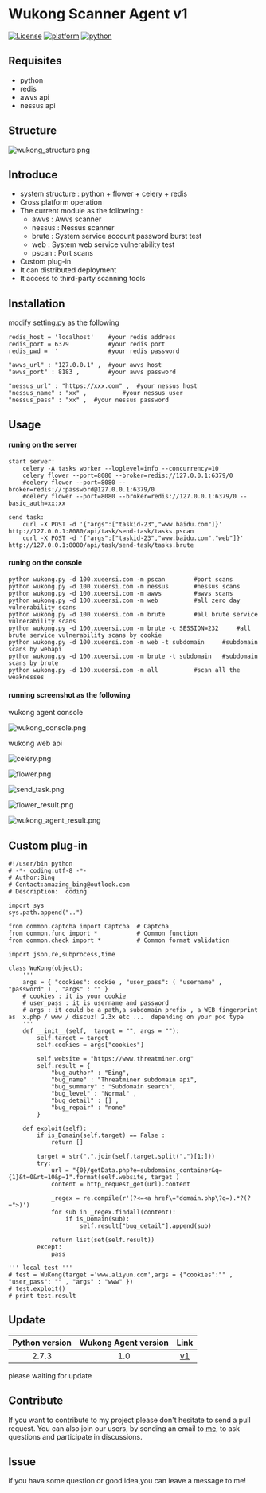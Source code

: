 # Wukong Scanner Agent v1

[![License](https://img.shields.io/:license-gpl3-blue.svg)](https://www.gnu.org/licenses/gpl-3.0.html)
[![platform](https://img.shields.io/badge/platform-osx%2Flinux%2Fwindows-green.svg)](https://github.com/Canbing007/wukong-agent)
[![python](https://img.shields.io/badge/python-2.7-blue.svg)](https://www.python.org/downloads/)

## Requisites

- python
- redis
- awvs api
- nessus api

## Structure

![wukong_structure.png](http://upload-images.jianshu.io/upload_images/2693750-90800cae74c39f4a.png?imageMogr2/auto-orient/strip%7CimageView2/2/w/1240)


## Introduce

- system structure : python + flower + celery + redis   
- Cross platform operation
- The current module as the following :   
	- awvs : Awvs scanner
	- nessus :  Nessus scanner  
	- brute :  System service account password burst test    
	- web : System web service vulnerability test   
	- pscan : Port scans
- Custom plug-in  
- It can distributed deployment  
- It access to third-party scanning tools


## Installation

modify setting.py as the following
```
redis_host = 'localhost'	#your redis address
redis_port = 6379			#your redis port
redis_pwd = ''				#your redis password

"awvs_url" : "127.0.0.1" ,  #your awvs host
"awvs_port" : 8183 ,		#your awvs password

"nessus_url" : "https://xxx.com" ,	#your nessus host
"nessus_name" : "xx" ,			#your nessus user
"nessus_pass" : "xx" ,	#your nessus password
```


## Usage

#### runing on the server

```
start server:
    celery -A tasks worker --loglevel=info --concurrency=10
    celery flower --port=8080 --broker=redis://127.0.0.1:6379/0
    #celery flower --port=8080 --broker=redis://:password@127.0.0.1:6379/0
    #celery flower --port=8080 --broker=redis://127.0.0.1:6379/0 --basic_auth=xx:xx

send task:
    curl -X POST -d '{"args":["taskid-23","www.baidu.com"]}' http://127.0.0.1:8080/api/task/send-task/tasks.pscan
    curl -X POST -d '{"args":["taskid-23","www.baidu.com","web"]}' http://127.0.0.1:8080/api/task/send-task/tasks.brute
```

#### runing on the console

```
python wukong.py -d 100.xueersi.com -m pscan    	#port scans
python wukong.py -d 100.xueersi.com -m nessus       #nessus scans
python wukong.py -d 100.xueersi.com -m awvs 		#awvs scans
python wukong.py -d 100.xueersi.com -m web 			#all zero day vulnerability scans 
python wukong.py -d 100.xueersi.com -m brute 		#all brute service vulnerability scans 
python wukong.py -d 100.xueersi.com -m brute -c SESSION=232		#all brute service vulnerability scans by cookie
python wukong.py -d 100.xueersi.com -m web -t subdomain 	#subdomain scans by webapi
python wukong.py -d 100.xueersi.com -m brute -t subdomain 	#subdomain scans by brute
python wukong.py -d 100.xueersi.com -m all 		    #scan all the weaknesses
```

#### running screenshot as the following

wukong agent console

![wukong_console.png](http://upload-images.jianshu.io/upload_images/2693750-2b7f18db8fc5c39c.png?imageMogr2/auto-orient/strip%7CimageView2/2/w/1240)

wukong web api

![celery.png](http://upload-images.jianshu.io/upload_images/2693750-5f4f3310ff3426b5.png?imageMogr2/auto-orient/strip%7CimageView2/2/w/1240)

![flower.png](http://upload-images.jianshu.io/upload_images/2693750-a43c2c1b397703ea.png?imageMogr2/auto-orient/strip%7CimageView2/2/w/1240)

![send_task.png](http://upload-images.jianshu.io/upload_images/2693750-4af9c91031a1e071.png?imageMogr2/auto-orient/strip%7CimageView2/2/w/1240)

![flower_result.png](http://upload-images.jianshu.io/upload_images/2693750-898fd9930788bb3b.png?imageMogr2/auto-orient/strip%7CimageView2/2/w/1240)

![wukong_agent_result.png](http://upload-images.jianshu.io/upload_images/2693750-c5f30bbfe23dc2d4.png?imageMogr2/auto-orient/strip%7CimageView2/2/w/1240)


## Custom plug-in

```
#!/user/bin python
# -*- coding:utf-8 -*- 
# Author:Bing
# Contact:amazing_bing@outlook.com
# Description:  coding 

import sys
sys.path.append("..")

from common.captcha import Captcha 	# Captcha 
from common.func import * 			# Common function
from common.check import * 			# Common format validation 

import json,re,subprocess,time

class WuKong(object):
	'''
	args = { "cookies": cookie , "user_pass": ( "username" , "password" ) , "args" : "" }
	# cookies : it is your cookie
	# user_pass : it is username and password 
	# args : it could be a path,a subdomain prefix , a WEB fingerprint as  x.php / www / discuz! 2.3x etc ...  depending on your poc type
	'''
    def __init__(self,  target = "", args = ""):  	
        self.target = target
        self.cookies = args["cookies"]
        
        self.website = "https://www.threatminer.org"
        self.result = {
            "bug_author" : "Bing",
            "bug_name" : "Threatminer subdomain api",
            "bug_summary" : "Subdomain search", 
            "bug_level" : "Normal" , 
            "bug_detail" : [] ,
            "bug_repair" : "none"
        }
    
    def exploit(self):
        if is_Domain(self.target) == False :
            return []

        target = str(".".join(self.target.split(".")[1:]))
        try:
            url = "{0}/getData.php?e=subdomains_container&q={1}&t=0&rt=10&p=1".format(self.website, target )
            content = http_request_get(url).content

            _regex = re.compile(r'(?<=<a href\="domain.php\?q=).*?(?=">)')
            for sub in _regex.findall(content):
                if is_Domain(sub):
                    self.result["bug_detail"].append(sub)

            return list(set(self.result))
        except:
            pass

''' local test '''            
# test = WuKong(target ='www.aliyun.com',args = {"cookies":"" , "user_pass": "" , "args" : "www" })
# test.exploit()
# print test.result 

```


## Update

| Python version| Wukong Agent version | Link |
| :---:         | :---:          | :--: |
| 2.7.3  		| 1.0  			 | [v1](https://github.com/Canbing007/wukong-agent) |

please waiting for update

## Contribute

If you want to contribute to my project please don't hesitate to send a pull request. You can also join our users, by sending an email to [me](mailto:wulitouhaha@vip.qq.com), to ask questions and participate in discussions.


## Issue

if you hava some question or good idea,you can leave a message to me!


